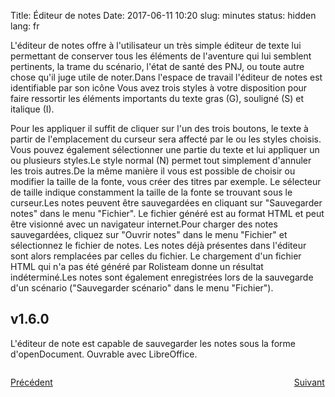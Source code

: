 Title: Éditeur de notes
Date: 2017-06-11 10:20
slug: minutes
status: hidden
lang: fr


L\'éditeur de notes offre à l\'utilisateur un très simple éditeur de
texte lui permettant de conserver tous les éléments de l\'aventure qui
lui semblent pertinents, la trame du scénario, l\'état de santé des PNJ,
ou toute autre chose qu\'il juge utile de noter.Dans l\'espace de
travail l\'éditeur de notes est identifiable par son icône Vous avez
trois styles à votre disposition pour faire ressortir les éléments
importants du texte gras (G), souligné (S) et italique (I).

Pour les appliquer il suffit de cliquer sur l\'un des trois boutons, le
texte à partir de l\'emplacement du curseur sera affecté par le ou les
styles choisis. Vous pouvez également sélectionner une partie du texte
et lui appliquer un ou plusieurs styles.Le style normal (N) permet tout
simplement d\'annuler les trois autres.De la même manière il vous est
possible de choisir ou modifier la taille de la fonte, vous créer des
titres par exemple. Le sélecteur de taille indique constamment la taille
de la fonte se trouvant sous le curseur.Les notes peuvent être
sauvegardées en cliquant sur \"Sauvegarder notes\" dans le menu
\"Fichier\". Le fichier généré est au format HTML et peut être visionné
avec un navigateur internet.Pour charger des notes sauvegardées, cliquez
sur \"Ouvrir notes\" dans le menu \"Fichier\" et sélectionnez le fichier
de notes. Les notes déjà présentes dans l\'éditeur sont alors remplacées
par celles du fichier. Le chargement d\'un fichier HTML qui n\'a pas été
généré par Rolisteam donne un résultat indéterminé.Les notes sont
également enregistrées lors de la sauvegarde d\'un scénario
(\"Sauvegarder scénario\" dans le menu \"Fichier\").

v1.6.0
------

L\'éditeur de note est capable de sauvegarder les notes sous la forme
d\'openDocument. Ouvrable avec LibreOffice.

<p style="text-align: left; width:49%; display: inline-block;"><a href="/fr/vectorialMap.html">Précédent</a></p>
<p style="text-align: right; width:50%;  display: inline-block;"><a href="/fr/sharednotes.html">Suivant</a></p>
